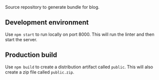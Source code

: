 Source repository to generate bundle for blog.

## Development environment

Use `npm start` to run locally on port 8000. This will run the linter and then start the server.

## Production build

Use `npm build` to create a distribution artifact called `public`. This will also create a zip file called `public.zip`.
